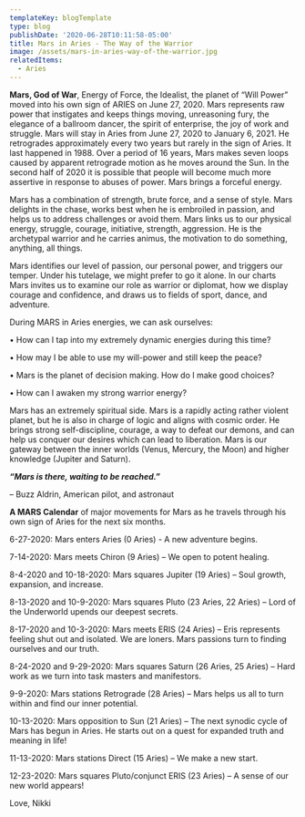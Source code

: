 ```yaml
---
templateKey: blogTemplate
type: blog
publishDate: '2020-06-28T10:11:58-05:00'
title: Mars in Aries - The Way of the Warrior
image: /assets/mars-in-aries-way-of-the-warrior.jpg
relatedItems:
  - Aries
---
```

**Mars, God of War**, Energy of Force, the Idealist, the planet of “Will Power” moved into his own sign of ARIES on June 27, 2020.  Mars represents raw power that instigates and keeps things moving, unreasoning fury, the elegance of a ballroom dancer, the spirit of enterprise, the joy of work and struggle.  Mars will stay in Aries from June 27, 2020 to January 6, 2021.  He retrogrades approximately every two years but rarely in the sign of Aries.  It last happened in 1988.  Over a period of 16 years, Mars makes seven loops caused by apparent retrograde motion as he moves around the Sun. In the second half of 2020 it is possible that people will become much more assertive in response to abuses of power.  Mars brings a forceful energy.

Mars has a combination of strength, brute force, and a sense of style.  Mars delights in the chase, works best when he is embroiled in passion, and helps us to address challenges or avoid them. Mars links us to our physical energy, struggle, courage, initiative, strength, aggression.  He is the archetypal warrior and he carries animus, the motivation to do something, anything, all things.

Mars identifies our level of passion, our personal power, and triggers our temper.  Under his tutelage, we might prefer to go it alone.  In our charts Mars invites us to examine our role as warrior or diplomat, how we display courage and confidence, and draws us to fields of sport, dance, and adventure.



During MARS in Aries energies, we can ask ourselves:

•	How can I tap into my extremely dynamic energies during this time?

•	How may I be able to use my will-power and still keep the peace?

•	Mars is the planet of decision making.  How do I make good choices?

•	How can I awaken my strong warrior energy?

Mars has an extremely spiritual side. Mars is a rapidly acting rather violent planet, but he is also in charge of logic and aligns with cosmic order.  He brings strong self-discipline, courage, a way to defeat our demons, and can help us conquer our desires which can lead to liberation.  Mars is our gateway between the inner worlds (Venus, Mercury, the Moon) and higher knowledge (Jupiter and Saturn).



_**“Mars is there, waiting to be reached.”**_

 – Buzz Aldrin, American pilot, and astronaut





**A MARS Calendar** of major movements for Mars as he travels through his own sign of Aries for the next six months.



6-27-2020:  Mars enters Aries (0 Aries) - A new adventure begins.

7-14-2020: Mars meets Chiron (9 Aries) – We open to potent healing.

8-4-2020 and 10-18-2020: Mars squares Jupiter (19 Aries) – Soul growth, expansion, and increase. 

8-13-2020 and 10-9-2020: Mars squares Pluto (23 Aries, 22 Aries) – Lord of the Underworld upends our deepest secrets.

8-17-2020 and 10-3-2020: Mars meets ERIS (24 Aries) – Eris represents feeling shut out and isolated. We are loners. Mars passions turn to finding ourselves and our truth.

8-24-2020 and 9-29-2020: Mars squares Saturn (26 Aries, 25 Aries) – Hard work as we turn into task masters and manifestors. 

9-9-2020: Mars stations Retrograde (28 Aries) – Mars helps us all to turn within and find our inner potential. 

10-13-2020: Mars opposition to Sun (21 Aries) – The next synodic cycle of Mars has begun in Aries.  He starts out on a quest for expanded truth and meaning in life!

11-13-2020: Mars stations Direct (15 Aries) – We make a new start.

12-23-2020: Mars squares Pluto/conjunct ERIS (23 Aries) – A sense of our new world appears!



Love,  Nikki
